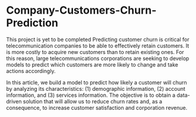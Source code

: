 # Company-Customers-Churn-Prediction
This project is yet to be completed
Predicting customer churn is critical for telecommunication companies to be able to effectively retain customers. It is more costly to acquire new customers than to retain existing ones. For this reason, large telecommunications corporations are seeking to develop models to predict which customers are more likely to change and take actions accordingly.

In this article, we build a model to predict how likely a customer will churn by analyzing its characteristics: (1) demographic information, (2) account information, and (3) services information. The objective is to obtain a data-driven solution that will allow us to reduce churn rates and, as a consequence, to increase customer satisfaction and corporation revenue.
